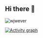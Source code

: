 ## Hi there 👋

<p align="left"> 
    <img src="https://komarev.com/ghpvc/?username=wjwever" alt="wjwever" /> 
</p>

 <a href="https://github.com/ashutosh00710/github-readme-activity-graph">
      <img src="https://github-readme-activity-graph.vercel.app/graph?username=wjwever&theme=xcode&hide_border=true" alt="Activity graph">
 </a>




